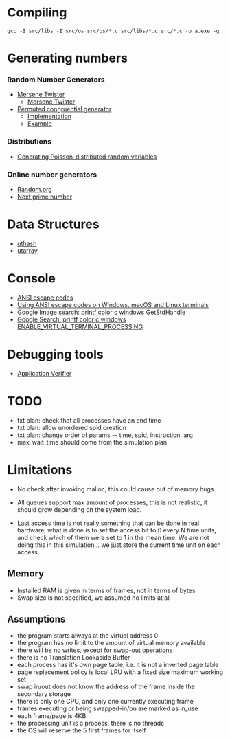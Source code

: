 # Compiling

    gcc -I src/libs -I src/os src/os/*.c src/libs/*.c src/*.c -o a.exe -g

# Generating numbers

### Random Number Generators

- [Mersene Twister](https://en.wikipedia.org/wiki/Mersenne_Twister)
    - [Mersene Twister](https://www.cs.hmc.edu/~geoff/mtwist.html)
- [Permuted congruential generator](https://en.wikipedia.org/wiki/Permuted_congruential_generator)
    - [Implementation](http://www.pcg-random.org/)
    - [Example](https://riptutorial.com/c/example/1323/permuted-congruential-generator)

### Distributions

- [Generating Poisson-distributed random variables](https://en.wikipedia.org/wiki/Poisson_distribution#Generating_Poisson-distributed_random_variables)

### Online number generators

- [Random.org](https://www.random.org/)
- [Next prime number](https://www.dcode.fr/next-prime-number)

# Data Structures

- [uthash](http://troydhanson.github.io/uthash/index.html)
- [utarray](https://troydhanson.github.io/uthash/utarray.html)

# Console

- [ANSI escape codes](https://en.wikipedia.org/wiki/ANSI_escape_code)
- [Using ANSI escape codes on Windows, macOS and Linux terminals](https://solarianprogrammer.com/2019/04/08/c-programming-ansi-escape-codes-windows-macos-linux-terminals/)
- [Google Image search: printf color c windows GetStdHandle](https://www.google.com/search?q=printf+color+c+windows+GetStdHandle&tbm=isch)
- [Google Search: printf color c windows ENABLE_VIRTUAL_TERMINAL_PROCESSING](https://www.google.com/search?q=printf+color+c+windows+ENABLE_VIRTUAL_TERMINAL_PROCESSING)

# Debugging tools

- [Application Verifier](https://docs.microsoft.com/pt-br/windows/win32/win7appqual/application-verifier)

# TODO

- txt plan: check that all processes have an end time
- txt plan: allow unordered spid creation
- txt plan: change order of params -- time, spid, instruction, arg
- max_wait_time should come from the simulation plan

# Limitations

- No check after invoking malloc,
    this could cause out of memory bugs.

- All queues support max amount of processes,
    this is not realistic, it should grow depending on the system load.

- Last access time is not really something that can be done in real hardware,
    what is done is to set the access bit to 0 every N time units,
    and check which of them were set to 1 in the mean time.
    We are not doing this in this simulation...
    we just store the current time unit on each access.

## Memory
- Installed RAM is given in terms of frames, not in terms of bytes
- Swap size is not specified, we assumed no limits at all

## Assumptions

- the program starts always at the virtual address 0
- the program has no limit to the amount of virtual memory available
- there will be no writes, except for swap-out operations
- there is no Translation Lookaside Buffer
- each process has it's own page table, i.e. it is not a inverted page table
- page replacement policy is local LRU with a fixed size maximum working set
- swap in/out does not know the address of the frame inside the secondary storage
- there is only one CPU, and only one currently executing frame
- frames executing or being swapped-in/ou are marked as in_use
- each frame/page is 4KB
- the processing unit is a process, there is no threads
- the OS will reserve the 5 first frames for itself
